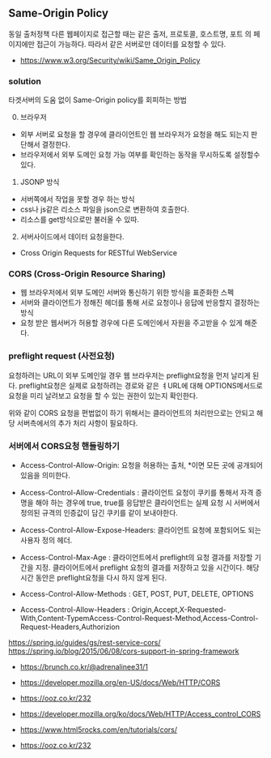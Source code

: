 ## Same-Origin Policy
동일 출처정책
다른 웹페이지로 접근할 때는 같은 출저, 프로토콜, 호스트명, 포트 의 페이지에만 접근이 가능하다.
따라서 같은 서버로만 데이터를 요청할 수 있다.
- https://www.w3.org/Security/wiki/Same_Origin_Policy


### solution
타겟서버의 도움 없이 Same-Origin policy를 회피하는 방법


0. 브라우저
- 외부 서버로 요청을 할 경우에 클라이언트인 웹 브라우저가 요청을 해도 되는지 판단해서 결정한다.
- 브라우저에서 외부 도메인 요청 가능 여부를 확인하는 동작을 무시하도록 설정할수 있다.


1. JSONP 방식
- 서버쪽에서 작업을 못할 경우 하는 방식
- css나 js같은 리소스 파일을 json으로 변환하여 호출한다.
- 리소스를 get방식으로만 불러올 수 있따.
 
2. 서버사이드에서 데이터 요청을한다. 
- Cross Origin Requests for RESTful WebService


### CORS (Cross-Origin Resource Sharing)
- 웹 브라우저에서 외부 도메인 서버와 통신하기 위한 방식을 표준화한 스펙
- 서버와 클라이언트가 정해진 헤더를 통해 서로 요청이나 응답에 반응할지 결정하는 방식
- 요청 받은 웹서버가 허용할 경우에 다른 도메인에서 자원을 주고받을 수 있게 해준다.

### preflight request (사전요청)
요청하려는  URL이 외부 도메인일 경우 웹 브라우저는 preflight요청을 먼저 날리게 된다.
preflight요청은 실제로 요청하려는 경로와 같은 ㅕURL에 대해 OPTIONS메서드로 요청을 미리 날려보고 요청을 할 수 있는 권한이 있는지 확인한다.

위와 같이 CORS 요청을 편법없이 하기 위해서는 클라이언트의 처리만으로는 안되고 해당 서버측에서의 추가 처리 사항이 필요하다.



### 서버에서 CORS요청 핸들링하기


- Access-Control-Allow-Origin: 요청을 허용하는 출처, *이면 모든 곳에 공개되어있음을 의미한다.
- Access-Control-Allow-Credentials : 클라이언트 요청이 쿠키를 통해서 자격 증명을 해야 하는 경우에 true, true를 응답받은 클라이언트는 실제 요청 시 서버에서 정의된 규격의 인증값이 담긴 쿠키를 같이 보내야한다.
- Access-Control-Allow-Expose-Headers: 클라이언트 요청에 포함되어도 되는 사용자 정의 헤더.
- Access-Control-Max-Age : 클라이언트에서 preflight의 요청 결과를 저장할 기간을 지정. 클라이어트에서 preflight 요청의 결과를 저장하고 있을 시간이다. 해당 시간 동안은 preflight요청을 다시 하지 않게 된다.


- Access-Control-Allow-Methods : GET, POST, PUT, DELETE, OPTIONS
- Access-Control-Allow-Headers : Origin,Accept,X-Requested-With,Content-TypemAccess-Control-Request-Method,Access-Control-Request-Headers,Authorizion





https://spring.io/guides/gs/rest-service-cors/
https://spring.io/blog/2015/06/08/cors-support-in-spring-framework
- https://brunch.co.kr/@adrenalinee31/1
- https://developer.mozilla.org/en-US/docs/Web/HTTP/CORS


- https://ooz.co.kr/232
- https://developer.mozilla.org/ko/docs/Web/HTTP/Access_control_CORS

- https://www.html5rocks.com/en/tutorials/cors/
- https://ooz.co.kr/232